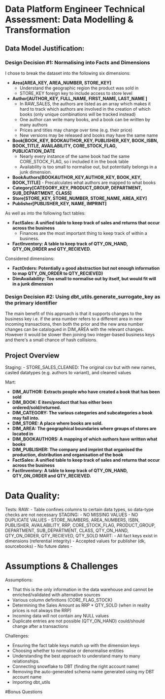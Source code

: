 # Data Platform Engineer Technical Assessment: Data Modelling & Transformation

## Data Model Justification:
### Design Decision #1: Normalising into Facts and Dimensions

I chose to break the dataset into the following six dimensions:
  - **Area[AREA_KEY, AREA_NUMBER, STORE_KEY]**
    - Understand the geographic region the product was sold in
    - STORE_KEY foreign key to include access to store level
  - **Author[AUTHOR_KEY, FULL_NAME, FIRST_NAME, LAST_NAME ]**
    -   In RAW_SALES, the authors are listed as an array which makes it hard to track which authors are involved in the creation of which books (only unique combinations will be tracked instead)
    -   One author can write many books, and a book can be written by many authors
    -   Prices and titles may change over time (e.g. their price)
    -   New versions may be released and books may have the same name
  - **Book[BOOK_KEY, BOOKAUTHOR_KEY, PUBLISHER_KEY, BOOK_ISBN, BOOK_TITLE, AVAILABILITY, CORE_STOCK_FLAG, PUBLICATION_DATE**
    - Nearly every instance of the same book had the same CORE_STOCK_FLAG, so i included it in the book table
    - Availability is too small to normalise out, but potentially belongs in a junk dimension.
  -  **BookAuthors[BOOKAUTHOR_KEY,AUTHOR_KEY, BOOK_KEY, BOOK_TITLE]**
    - Precalculates what authors are mapped to what books
  - **Category[CATEGORY_KEY, PRODUCT_GROUP, DEPARTMENT, SUB_DEPARTMENT, CLASS]**
  - **Store[STORE_KEY, STORE_NUMBER, STORE_NAME, AREA_KEY]**
  - **Publisher[PUBLISHER_KEY, NAME, IMPRINT]**

As well as into the following fact tables: 
- **FactSales: A unified table to keep track of sales and returns that occur across the business** 
    - Finances are the most important thing to keep track of within a business.
- **FactInventory: A table to keep track of QTY_ON_HAND, QTY_ON_ORDER and QTY_RECIEVED.**

Considered dimensions:
- **FactOrders: Potentially a good abstraction but not enough information to map QTY_ON_ORDER to QTY_RECIEVED)**
- **DimAvailability: Too small to normalise out by itself, but would fit will in a junk dimension**


### Design Decision #2: Using dbt_utils.generate_surrogate_key as the primary identifier
The main benefit of this approach is that it supports changes to the business key i.e. if the area number refers to a different area in new incoming transactions, then both the prior and the new area number changes can be catalogued in DIM_AREA with the relevant changes.
However it would be slower then joining two integer-based business keys and there's a small chance of hash collisions.

## Project Overview
Staging:
    - STORE_SALES_CLEANED: The original csv but with new names, casted datatypes (e.g. authors to variant), and cleaned values

Mart:
  - **DIM_AUTHOR: Extracts people who have created a book that has been sold**
  - **DIM_BOOK: E item/product that has either been ordered/sold/returned.**
  - **DIM_CATEGORY: The various categories and subcategories a book may fall into.**
  - **DIM_STORE: A place where books are sold.**
  - **DIM_AREA: The geographical boundaries where groups of stores are located in**
  - **DIM_BOOKAUTHORS: A mapping of which authors have written what books**
  - **DIM_PUBLISHER: The company and imprint that organised the production, distribution and organisation of the book** 
  - **FactSales: A unified table to keep track of sales and returns that occur across the business** 
  - **FactInventory: A table to keep track of QTY_ON_HAND, QTY_ON_ORDER and QTY_RECIEVED.**

# Data Quality:
Tests:
    RAW: 
        - Table confines columns to certain data types, so data-type checks are not necessary
    STAGING:
        - NO MISSING VALUES
        - NO DUPLICATE VALUES
        - STORE_NUMBERS, AREA_NUMBERS, ISBN, PUBLISHER, AVAILABILITY, RRP, CORE_STOCK_FLAG, PRODUCT_GROUP, DEPARTMENT, SUB_DEPARTMENT, CLASS, QTY_ON_HAND, QTY_ON_ORDER, QTY_RECIEVED, QTY_SOLD
    MART: 
        - All fact keys exist in dimensions (referential integrity)
        - Accepted values for publisher (dk, sourcebooks)
        - No future dates
        - 
# Assumptions & Challenges
Assumptions:
- That this is the only information in the data warehouse and cannot be enriched/validated with alternative sources
- Various column definitions (CORE_FLAG_STOCK) 
- Determining the Sales Amount as RRP * QTY_SOLD (when in reality prices is not always the RRP)
- Incoming data will not contain any NULL values
- Duplicate entries are not possible (QTY_ON_HAND) could/should change after a transactions

Challenges:
- Ensuring the fact table keys match up with the dimension keys
- Choosing whether to normalise or denormalise entities
- Understanding the best approach to understand many to many relationships.
- Connecting snowflake to DBT (finding the right account name)
- Removing the auto-generated schema name generated using my DBT account name
- Importing dbt_utils
  
#Bonus Questions
